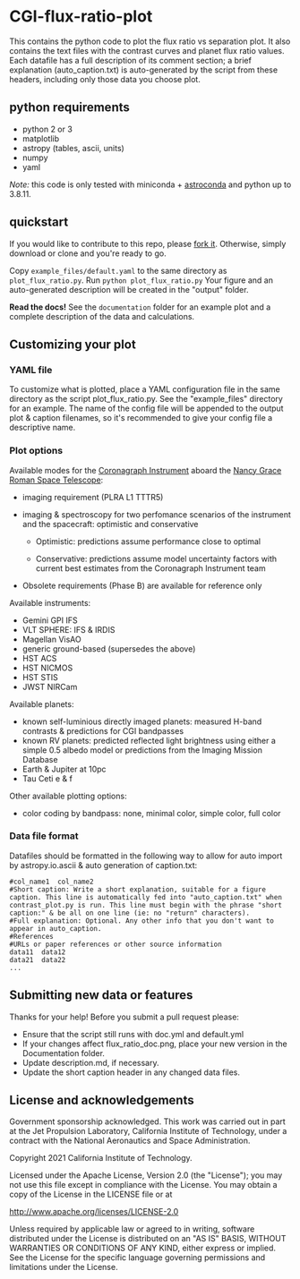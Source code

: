 # CGI-flux-ratio-plot
This contains the python code to plot the flux ratio vs separation plot. It also contains the text files with the contrast curves and planet flux ratio values. Each datafile has a full description of its comment section; a brief explanation (auto_caption.txt) is auto-generated by the script from these headers, including only those data you choose plot.

## python requirements
* python 2 or 3
* matplotlib
* astropy (tables, ascii, units)
* numpy
* yaml

_Note:_ this code is only tested with miniconda + [astroconda](https://astroconda.readthedocs.io/) and python up to 3.8.11. 

## quickstart

If you would like to contribute to this repo, please [fork it](https://help.github.com/articles/fork-a-repo/). Otherwise, simply download or clone and you're ready to go.

Copy `example_files/default.yaml`  to the same directory as `plot_flux_ratio.py`.
Run `python plot_flux_ratio.py`
Your figure and an auto-generated description will be created in the "output" folder.

**Read the docs!** See the `documentation` folder for an example plot and a complete description of the data and calculations.

## Customizing your plot

### YAML file
To customize what is plotted, place a YAML configuration file in the same directory as the script plot_flux_ratio.py. See the "example_files" directory for an example.  The name of the config file will be appended to the output plot & caption filenames, so it's recommended to give your config file a descriptive name.

### Plot options

Available modes for the 
[Coronagraph Instrument](https://roman.gsfc.nasa.gov/coronagraph.html) aboard the 
[Nancy Grace Roman Space Telescope](https://roman.gsfc.nasa.gov):

* imaging requirement (PLRA L1 TTTR5)

* imaging & spectroscopy for two perfomance scenarios of the instrument and
the spacecraft: optimistic and conservative

  - Optimistic: predictions assume performance close to optimal

  - Conservative: predictions assume model uncertainty factors with
      current best estimates from the Coronagraph Instrument team

* Obsolete requirements (Phase B) are available for reference only

Available instruments:
* Gemini GPI IFS
* VLT SPHERE: IFS & IRDIS
* Magellan VisAO
* generic ground-based (supersedes the above)
* HST ACS
* HST NICMOS
* HST STIS
* JWST NIRCam

Available planets:
* known self-luminious directly imaged planets: measured H-band contrasts & predictions for CGI bandpasses
* known RV planets: predicted reflected light brightness using either a simple 0.5 albedo model or predictions from the Imaging Mission Database
* Earth & Jupiter at 10pc
* Tau Ceti e & f

Other available plotting options:
* color coding by bandpass: none, minimal color, simple color, full color

### Data file format

Datafiles should be formatted in the following way to allow for auto import by astropy.io.ascii & auto generation of caption.txt:
```
#col_name1  col_name2
#Short caption: Write a short explanation, suitable for a figure caption. This line is automatically fed into "auto_caption.txt" when contrast_plot.py is run. This line must begin with the phrase "short caption:" & be all on one line (ie: no "return" characters).
#Full explanation: Optional. Any other info that you don't want to appear in auto_caption.
#References
#URLs or paper references or other source information
data11  data12
data21	data22
...
```

## Submitting new data or features

Thanks for your help! Before you submit a pull request please:
* Ensure that the script still runs with doc.yml and default.yml
* If your changes affect flux_ratio_doc.png, place your new version in the Documentation folder.
* Update description.md, if necessary.
* Update the short caption header in any changed data files.


## License and acknowledgements
Government sponsorship acknowledged. This work was carried out in part at the Jet Propulsion Laboratory, California Institute of Technology, under a contract with the National Aeronautics and Space Administration.

Copyright 2021 California Institute of Technology.

Licensed under the Apache License, Version 2.0 (the "License"); you may not use this file except in compliance with the License. You may obtain a copy of the License in the LICENSE file or at

http://www.apache.org/licenses/LICENSE-2.0

Unless required by applicable law or agreed to in writing, software distributed under the License is distributed on an "AS IS" BASIS, WITHOUT WARRANTIES OR CONDITIONS OF ANY KIND, either express or implied. See the License for the specific language governing permissions and limitations under the License.

